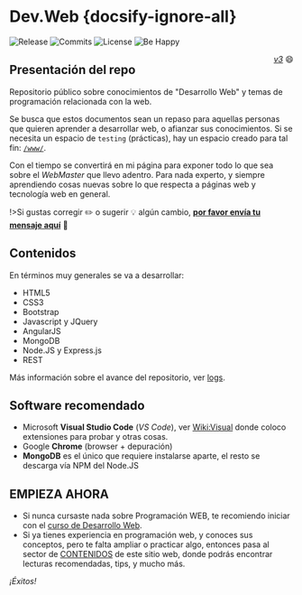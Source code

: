 # Dev.Web {docsify-ignore-all}
![Release](https://badgen.net/github/release/sidval/dev.web) ![Commits](https://badgen.net/github/commits/sidval/dev.web) ![License](https://badgen.net/github/license/sidval/dev.web) ![Be Happy](/assets/img/be-happy.png)<div align="right" style="float:right;"><i><a href="https://github.com/SidVal/dev.web/releases" target="_new">v3</a></i> :smile: </div>

## Presentación del repo

Repositorio público sobre conocimientos de "Desarrollo Web" y temas de programación relacionada con la web.

Se busca que estos documentos sean un repaso para aquellas personas que quieren aprender a desarrollar web, o afianzar sus conocimientos. Si se necesita un espacio de `testing` (prácticas), hay un espacio creado para tal fin: [`/www/`](https://sidval.github.io/www/).

Con el tiempo se convertirá en mi página para exponer todo lo que sea sobre el _WebMaster_ que llevo adentro. Para nada experto, y siempre aprendiendo cosas nuevas sobre lo que respecta a páginas web y tecnología web en general.

!>Si gustas corregir :pencil2: o sugerir :bulb: algún cambio, [**por favor envía tu mensaje aquí**](https://github.com/SidVal/dev.web/issues/new?assignee=SidVal) :pray:

## Contenidos

En términos muy generales se va a desarrollar:

* HTML5
* CSS3
* Bootstrap
* Javascript y JQuery
* AngularJS
* MongoDB
* Node.JS y Express.js
* REST

Más información sobre el avance del repositorio, ver [logs](https://github.com/SidVal/dev.web/wiki/logs).

## Software recomendado

* Microsoft **Visual Studio Code** (_VS Code_), ver [Wiki:Visual](https://github.com/SidVal/dev.web/wiki/Visual-Studio-Code) donde coloco extensiones para probar y otras cosas.
* Google **Chrome** (browser + depuración)
* **MongoDB** es el único que requiere instalarse aparte, el resto se descarga vía NPM del Node.JS

## EMPIEZA AHORA

* Si nunca cursaste nada sobre Programación WEB, te recomiendo iniciar con el [curso de Desarrollo Web](/curso/utn/dw/).
* Si ya tienes experiencia en programación web, y conoces sus conceptos, pero te falta ampliar o practicar algo, entonces pasa al sector de [CONTENIDOS](https://sidval.github.io/dev.web/#/c/) de este sitio web, donde podrás encontrar lecturas recomendadas, tips, y mucho más.

_¡Éxitos!_
